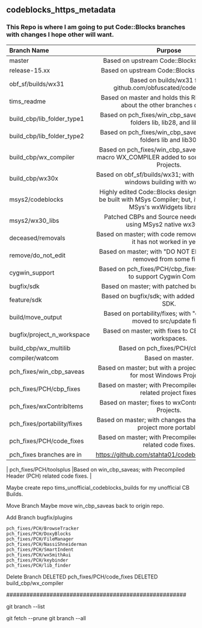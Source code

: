 ## codeblocks_https_metadata
### This Repo is where I am going to put Code::Blocks branches with changes I hope other will want.

| Branch Name                | Purpose |
|:---------------------------|:-------:|
| master                     |Based on upstream Code::Blocks trunk/master |
| release-15.xx              |Based on upstream Code::Blocks release-15.xx |
| obf_sf/builds/wx31         |Based on builds/wx31 from github.com/obfuscated/codeblocks_sf. |
| tims_readme                |Based on master and holds this README.md file about the other branches of mine. |
| build_cbp/lib_folder_type1 |Based on pch_fixes/win_cbp_saveas; with added folders lib, lib28, and lib30. |
| build_cbp/lib_folder_type2 |Based on pch_fixes/win_cbp_saveas; with added folders lib and lib30. |
| build_cbp/wx_compiler      |Based on pch_fixes/win_cbp_saveas; with project macro WX_COMPILER added to some Windows CB Projects. |
| build_cbp/wx30x            |Based on obf_sf/builds/wx31; with fixes needed for windows building with wx3.0.x. |
| msys2/codeblocks           |Highly edited Code::Blocks designed to work and be built with MSys Compiler; but, it does NOT use MSys's wxWidgets libraries. |
| msys2/wx30_libs            |Patched CBPs and Source needed to build CB using MSys2 native wx30 libs. |
| deceased/removals          |Based on master; with code removed that looks like it has not worked in years. |
| remove/do_not_edit         |Based on master; with "DO NOT EDIT" comments removed from some files. |
| cygwin_support             |Based on pch_fixes/PCH/cbp_fixes; with changes to support Cygwin Compiler. |
| bugfix/sdk                 |Based on master; with patched bugs in CB SDK. |
| feature/sdk                |Based on bugfix/sdk; with added features to CB SDK. |
| build/move_output          |Based on portability/fixes; with "output" folder moved to src/update files. |
| bugfix/project_n_workspace |Based on master; with fixes to CB Projects and workspaces. |
| build_cbp/wx_multilib      |Based on pch_fixes/PCH/cbp_fixes. |
| compiler/watcom            |Based on master. |
| pch_fixes/win_cbp_saveas   |Based on master; but with a projects save as done for most Windows Projects. |
| pch_fixes/PCH/cbp_fixes    |Based on master; with Precompiled Header (PCH) related project fixes. |
| pch_fixes/wxContribItems   |Based on master; fixes to wxContribItems WinOS Projects. |
| pch_fixes/portability/fixes|Based on master; with changes that makes code or project more portable. |
| pch_fixes/PCH/code_fixes   |Based on master; with Precompiled Header (PCH) related code fixes. |
| pch_fixes branches are in  | https://github.com/stahta01/codeblocks_PCH_fixes |

| pch_fixes/PCH/toolsplus    |Based on win_cbp_saveas; with Precompiled Header (PCH) related code fixes. |


Maybe create repo tims_unofficial_codeblocks_builds for my unofficial CB Builds.

Move Branch
    Maybe move win_cbp_saveas back to origin repo.

Add Branch
    bugfix/plugins

    pch_fixes/PCH/BrowseTracker
    pch_fixes/PCH/DoxyBlocks
    pch_fixes/PCH/FileManager
    pch_fixes/PCH/NassiShneiderman
    pch_fixes/PCH/SmartIndent
    pch_fixes/PCH/wxSmithAui
    pch_fixes/PCH/keybinder
    pch_fixes/PCH/lib_finder
Delete Branch
    DELETED pch_fixes/PCH/code_fixes
    DELETED build_cbp/wx_compiler

######################################################

git branch --list

git fetch --prune
git branch --all
